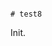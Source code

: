                                                                                                                                                               # test8

Init.
